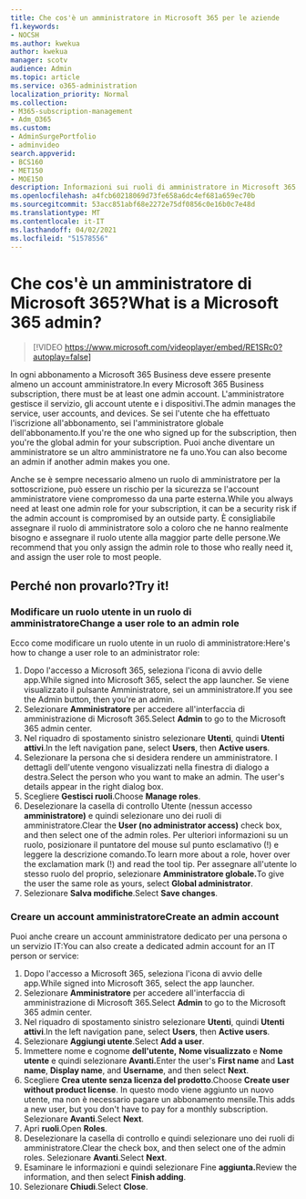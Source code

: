 ```yaml
---
title: Che cos'è un amministratore in Microsoft 365 per le aziende
f1.keywords:
- NOCSH
ms.author: kwekua
author: kwekua
manager: scotv
audience: Admin
ms.topic: article
ms.service: o365-administration
localization_priority: Normal
ms.collection:
- M365-subscription-management
- Adm_O365
ms.custom:
- AdminSurgePortfolio
- adminvideo
search.appverid:
- BCS160
- MET150
- MOE150
description: Informazioni sui ruoli di amministratore in Microsoft 365 per le aziende.
ms.openlocfilehash: a4fcb60218069d73fe658a6dc4ef681a659ec70b
ms.sourcegitcommit: 53acc851abf68e2272e75df0856c0e16b0c7e48d
ms.translationtype: MT
ms.contentlocale: it-IT
ms.lasthandoff: 04/02/2021
ms.locfileid: "51578556"
---
```

# <a name="what-is-a-microsoft-365-admin"></a><span data-ttu-id="d88a5-103">Che cos'è un amministratore di Microsoft 365?</span><span class="sxs-lookup"><span data-stu-id="d88a5-103">What is a Microsoft 365 admin?</span></span>

> [!VIDEO https://www.microsoft.com/videoplayer/embed/RE1SRc0?autoplay=false]

<span data-ttu-id="d88a5-104">In ogni abbonamento a Microsoft 365 Business deve essere presente almeno un account amministratore.</span><span class="sxs-lookup"><span data-stu-id="d88a5-104">In every Microsoft 365 Business subscription, there must be at least one admin account.</span></span> <span data-ttu-id="d88a5-105">L'amministratore gestisce il servizio, gli account utente e i dispositivi.</span><span class="sxs-lookup"><span data-stu-id="d88a5-105">The admin manages the service, user accounts, and devices.</span></span> <span data-ttu-id="d88a5-106">Se sei l'utente che ha effettuato l'iscrizione all'abbonamento, sei l'amministratore globale dell'abbonamento.</span><span class="sxs-lookup"><span data-stu-id="d88a5-106">If you're the one who signed up for the subscription, then you're the global admin for your subscription.</span></span> <span data-ttu-id="d88a5-107">Puoi anche diventare un amministratore se un altro amministratore ne fa uno.</span><span class="sxs-lookup"><span data-stu-id="d88a5-107">You can also become an admin if another admin makes you one.</span></span>

<span data-ttu-id="d88a5-108">Anche se è sempre necessario almeno un ruolo di amministratore per la sottoscrizione, può essere un rischio per la sicurezza se l'account amministratore viene compromesso da una parte esterna.</span><span class="sxs-lookup"><span data-stu-id="d88a5-108">While you always need at least one admin role for your subscription, it can be a security risk if the admin account is compromised by an outside party.</span></span> <span data-ttu-id="d88a5-109">È consigliabile assegnare il ruolo di amministratore solo a coloro che ne hanno realmente bisogno e assegnare il ruolo utente alla maggior parte delle persone.</span><span class="sxs-lookup"><span data-stu-id="d88a5-109">We recommend that you only assign the admin role to those who really need it, and assign the user role to most people.</span></span>

## <a name="try-it"></a><span data-ttu-id="d88a5-110">Perché non provarlo?</span><span class="sxs-lookup"><span data-stu-id="d88a5-110">Try it!</span></span>

### <a name="change-a-user-role-to-an-admin-role"></a><span data-ttu-id="d88a5-111">Modificare un ruolo utente in un ruolo di amministratore</span><span class="sxs-lookup"><span data-stu-id="d88a5-111">Change a user role to an admin role</span></span>

<span data-ttu-id="d88a5-112">Ecco come modificare un ruolo utente in un ruolo di amministratore:</span><span class="sxs-lookup"><span data-stu-id="d88a5-112">Here's how to change a user role to an administrator role:</span></span>

1. <span data-ttu-id="d88a5-113">Dopo l'accesso a Microsoft 365, seleziona l'icona di avvio delle app.</span><span class="sxs-lookup"><span data-stu-id="d88a5-113">While signed into Microsoft 365, select the app launcher.</span></span> <span data-ttu-id="d88a5-114">Se viene visualizzato il pulsante Amministratore, sei un amministratore.</span><span class="sxs-lookup"><span data-stu-id="d88a5-114">If you see the Admin button, then you're an admin.</span></span>
1. <span data-ttu-id="d88a5-115">Selezionare **Amministratore** per accedere all'interfaccia di amministrazione di Microsoft 365.</span><span class="sxs-lookup"><span data-stu-id="d88a5-115">Select **Admin** to go to the Microsoft 365 admin center.</span></span>
1. <span data-ttu-id="d88a5-116">Nel riquadro di spostamento sinistro selezionare **Utenti**, quindi **Utenti attivi**.</span><span class="sxs-lookup"><span data-stu-id="d88a5-116">In the left navigation pane, select **Users**, then **Active users**.</span></span>
1. <span data-ttu-id="d88a5-117">Selezionare la persona che si desidera rendere un amministratore. I dettagli dell'utente vengono visualizzati nella finestra di dialogo a destra.</span><span class="sxs-lookup"><span data-stu-id="d88a5-117">Select the person who you want to make an admin. The user's details appear in the right dialog box.</span></span>
1. <span data-ttu-id="d88a5-118">Scegliere **Gestisci ruoli**.</span><span class="sxs-lookup"><span data-stu-id="d88a5-118">Choose **Manage roles**.</span></span>
1. <span data-ttu-id="d88a5-119">Deselezionare la casella di controllo Utente (nessun accesso **amministratore)** e quindi selezionare uno dei ruoli di amministratore.</span><span class="sxs-lookup"><span data-stu-id="d88a5-119">Clear the **User (no administrator access)** check box, and then select one of the admin roles.</span></span> <span data-ttu-id="d88a5-120">Per ulteriori informazioni su un ruolo, posizionare il puntatore del mouse sul punto esclamativo (!) e leggere la descrizione comando.</span><span class="sxs-lookup"><span data-stu-id="d88a5-120">To learn more about a role, hover over the exclamation mark (!) and read the tool tip.</span></span> <span data-ttu-id="d88a5-121">Per assegnare all'utente lo stesso ruolo del proprio, selezionare **Amministratore globale.**</span><span class="sxs-lookup"><span data-stu-id="d88a5-121">To give the user the same role as  yours, select **Global administrator**.</span></span>
1. <span data-ttu-id="d88a5-122">Selezionare **Salva modifiche**.</span><span class="sxs-lookup"><span data-stu-id="d88a5-122">Select **Save changes**.</span></span>

### <a name="create-an-admin-account"></a><span data-ttu-id="d88a5-123">Creare un account amministratore</span><span class="sxs-lookup"><span data-stu-id="d88a5-123">Create an admin account</span></span> 

<span data-ttu-id="d88a5-124">Puoi anche creare un account amministratore dedicato per una persona o un servizio IT:</span><span class="sxs-lookup"><span data-stu-id="d88a5-124">You can also create a dedicated admin account for an IT person or service:</span></span>

1. <span data-ttu-id="d88a5-125">Dopo l'accesso a Microsoft 365, seleziona l'icona di avvio delle app.</span><span class="sxs-lookup"><span data-stu-id="d88a5-125">While signed into Microsoft 365, select the app launcher.</span></span>
1. <span data-ttu-id="d88a5-126">Selezionare **Amministratore** per accedere all'interfaccia di amministrazione di Microsoft 365.</span><span class="sxs-lookup"><span data-stu-id="d88a5-126">Select **Admin** to go to the Microsoft 365 admin center.</span></span>
1. <span data-ttu-id="d88a5-127">Nel riquadro di spostamento sinistro selezionare **Utenti**, quindi **Utenti attivi**.</span><span class="sxs-lookup"><span data-stu-id="d88a5-127">In the left navigation pane, select **Users**, then **Active users**.</span></span>
1. <span data-ttu-id="d88a5-128">Selezionare **Aggiungi utente**.</span><span class="sxs-lookup"><span data-stu-id="d88a5-128">Select **Add a user**.</span></span>
1. <span data-ttu-id="d88a5-129">Immettere nome e cognome  **dell'utente,** **Nome visualizzato** e **Nome utente** e quindi selezionare **Avanti.**</span><span class="sxs-lookup"><span data-stu-id="d88a5-129">Enter the user's **First name** and **Last name**, **Display name**, and **Username**, and then select **Next**.</span></span>
1. <span data-ttu-id="d88a5-130">Scegliere **Crea utente senza licenza del prodotto**.</span><span class="sxs-lookup"><span data-stu-id="d88a5-130">Choose **Create user without product license**.</span></span> <span data-ttu-id="d88a5-131">In questo modo viene aggiunto un nuovo utente, ma non è necessario pagare un abbonamento mensile.</span><span class="sxs-lookup"><span data-stu-id="d88a5-131">This adds a new user, but you don't have to pay for a monthly subscription.</span></span> <span data-ttu-id="d88a5-132">Selezionare **Avanti**.</span><span class="sxs-lookup"><span data-stu-id="d88a5-132">Select **Next**.</span></span>
1. <span data-ttu-id="d88a5-133">Apri **ruoli**.</span><span class="sxs-lookup"><span data-stu-id="d88a5-133">Open **Roles**.</span></span>
1. <span data-ttu-id="d88a5-134">Deselezionare la casella di controllo e quindi selezionare uno dei ruoli di amministratore.</span><span class="sxs-lookup"><span data-stu-id="d88a5-134">Clear the  check box, and then select one of the admin roles.</span></span> <span data-ttu-id="d88a5-135">Selezionare **Avanti**.</span><span class="sxs-lookup"><span data-stu-id="d88a5-135">Select **Next**.</span></span>
1. <span data-ttu-id="d88a5-136">Esaminare le informazioni e quindi selezionare Fine **aggiunta.**</span><span class="sxs-lookup"><span data-stu-id="d88a5-136">Review the information, and then select **Finish adding**.</span></span>
1. <span data-ttu-id="d88a5-137">Selezionare **Chiudi**.</span><span class="sxs-lookup"><span data-stu-id="d88a5-137">Select **Close**.</span></span>
